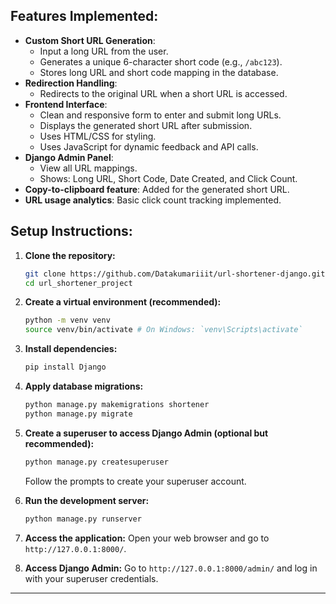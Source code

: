 
## Features Implemented:

* **Custom Short URL Generation**:
    * Input a long URL from the user.
    * Generates a unique 6-character short code (e.g., `/abc123`).
    * Stores long URL and short code mapping in the database.
* **Redirection Handling**:
    * Redirects to the original URL when a short URL is accessed.
* **Frontend Interface**:
    * Clean and responsive form to enter and submit long URLs.
    * Displays the generated short URL after submission.
    * Uses HTML/CSS for styling.
    * Uses JavaScript for dynamic feedback and API calls.
* **Django Admin Panel**:
    * View all URL mappings.
    * Shows: Long URL, Short Code, Date Created, and Click Count.
* **Copy-to-clipboard feature**: Added for the generated short URL.
* **URL usage analytics**: Basic click count tracking implemented.

## Setup Instructions:

1.  **Clone the repository:**
    ```bash
    git clone https://github.com/Datakumariiit/url-shortener-django.git
    cd url_shortener_project
    ```

2.  **Create a virtual environment (recommended):**
    ```bash
    python -m venv venv
    source venv/bin/activate # On Windows: `venv\Scripts\activate`
    ```

3.  **Install dependencies:**
    ```bash
    pip install Django
    ```

4.  **Apply database migrations:**
    ```bash
    python manage.py makemigrations shortener
    python manage.py migrate
    ```

5.  **Create a superuser to access Django Admin (optional but recommended):**
    ```bash
    python manage.py createsuperuser
    ```
    Follow the prompts to create your superuser account.

6.  **Run the development server:**
    ```bash
    python manage.py runserver
    ```

7.  **Access the application:**
    Open your web browser and go to `http://127.0.0.1:8000/`.

8.  **Access Django Admin:**
    Go to `http://127.0.0.1:8000/admin/` and log in with your superuser credentials.

---